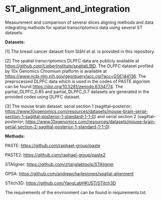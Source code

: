# ST_alignment_and_integration
Measurement and comparison of several slices aligning methods and data integrating mathods for spatial transcriptomics data using several ST datasets.

**Datasets:**

[1] The breast cancer dataset from Ståhl et al. is provided in this repository.

[2] The spatial transcriptomics DLPFC data are publicly available at https://github.com/LieberInstitute/spatialLIBD. The DLPFC dataset profiled by 10x Genomics Chromium platform is available at https://www.ncbi.nlm.nih.gov/geo/query/acc.cgi?acc=GSE144136. The preprocessed DLPFC data which is used in the codes of PASTE algorism can be found https://doi.org/10.5281/zenodo.6334774. The partial_DLPFC_0.85 and partial_DLPFC_0.7 datasets are generated in the provided codes using DLPFC dataset.

[3] The mouse brain dataset: serial section 1 (sagittal–posterior; https://www.10xgenomics.com/resources/datasets/mouse-brain-serial-section-1-sagittal-posterior-1-standard-1-1-0) and serial section 2 (sagittal–posterior; https://www.10xgenomics.com/resources/datasets/mouse-brain-serial-section-2-sagittal-posterior-1-standard-1-1-0).


**Methods:**

PASTE: https://github.com/raphael-group/paste

PASTE2: https://github.com/raphael-group/paste2

STAligner: https://github.com/zhanglabtools/STAligner

GPSA: https://github.com/andrewcharlesjones/spatial-alignment

STitch3D: https://github.com/YangLabHKUST/STitch3D

The requirements of the environment can be found in requirements.txt.
